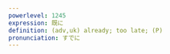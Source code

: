 ```yaml
---
powerlevel: 1245
expression: 既に
definition: (adv,uk) already; too late; (P)
pronunciation: すでに
---
```

